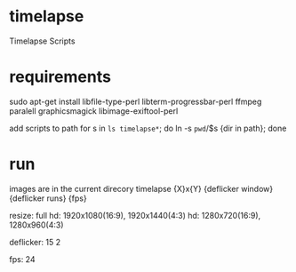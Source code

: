 # timelapse
Timelapse Scripts

# requirements
sudo apt-get install libfile-type-perl libterm-progressbar-perl ffmpeg paralell graphicsmagick libimage-exiftool-perl

add scripts to path
for s in `ls timelapse*`; do ln -s `pwd`/$s {dir in path}; done

# run
images are in the current direcory
timelapse {X}x{Y} {deflicker window} {deflicker runs} {fps}

resize:
full hd: 1920x1080(16:9), 1920x1440(4:3)
hd: 1280x720(16:9), 1280x960(4:3)

deflicker: 15 2

fps: 24

